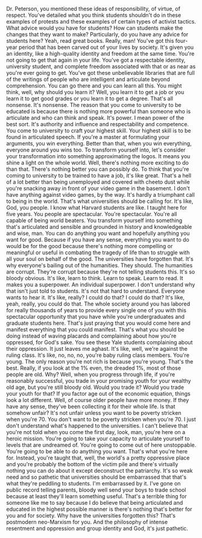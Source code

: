  Dr. Peterson, you mentioned these ideas of responsibility, of virtue, of respect. You've detailed what you think students shouldn't do in these examples of protests and these examples of certain types of activist tactics. What advice would you have for students? How can students make the changes that they want to make? Particularly, do you have any advice for students here? Yeah, read great books. Really, man! You've got this four-year period that has been carved out of your lives by society. It's given you an identity, like a high-quality identity and freedom at the same time. You're not going to get that again in your life. You've got a respectable identity, university student, and complete freedom associated with that or as near as you're ever going to get. You've got these unbelievable libraries that are full of the writings of people who are intelligent and articulate beyond comprehension. You can go there and you can learn all this. You might think, well, why should you learn it? Well, you learn it to get a job or you learn it to get good grades or you learn it to get a degree. That's all nonsense. It's nonsense. The reason that you come to university to be educated is because there is nothing more powerful than someone who is articulate and who can think and speak. It's power. I mean power of the best sort. It's authority and influence and respectability and competence. You come to university to craft your highest skill. Your highest skill is to be found in articulated speech. If you're a master at formulating your arguments, you win everything. Better than that, when you win everything, everyone around you wins too. To transform yourself into, let's consider your transformation into something approximating the logos. It means you shine a light on the whole world. Well, there's nothing more exciting to do than that. There's nothing better you can possibly do. To think that you're coming to university to be trained to have a job, it's like great. That's a hell of a lot better than being unemployed and covered with cheeto dust while you're snacking away in front of your video game in the basement. I don't have anything against video games, by the way. It's hardly a triumphant call to being in the world. That's what universities should be calling for. It's like, God, you people. I know what Harvard students are like. I taught here for five years. You people are spectacular. You're spectacular. You're all capable of being world beaters. You transform yourself into something that's articulated and sensible and grounded in history and knowledgeable and wise, man. You can do anything you want and hopefully anything you want for good. Because if you have any sense, everything you want to do would be for the good because there's nothing more compelling or meaningful or useful in combating the tragedy of life than to struggle with all your soul on behalf of the good. The universities have forgotten that. It's why everyone's bailing out of the humanities. They should. The humanities are corrupt. They're corrupt because they're not telling students this. It's so bloody obvious. It's like, learn to think. Learn to speak. Learn to read. It makes you a superpower. An individual superpower. I don't understand why that isn't just told to students. It's not that hard to understand. Everyone wants to hear it. It's like, really? I could do that? I could do that? It's like, yeah, really, you could do that. The whole society around you has labored for really thousands of years to provide every single one of you with this spectacular opportunity that you have while you're undergraduates and graduate students here. That's just praying that you would come here and manifest everything that you could manifest. That's what you should be doing instead of waving placards and complaining about how you're oppressed, for God's sake. You see these Yale students complaining about their oppression. It just leaves me aghast. It's like, well, we're against the ruling class. It's like, no, no, no, you're baby ruling class members. You're young. The only reason you're not rich is because you're young. That's the best. Really, if you look at the 1% even, the dreaded 1%, most of those people are old. Why? Well, when you progress through life, if you're reasonably successful, you trade in your promising youth for your wealthy old age, but you're still bloody old. Would you trade it? Would you trade your youth for that? If you factor age out of the economic equation, things look a lot different. Well, of course older people have more money. If they have any sense, they've been collecting it for their whole life. Is that somehow unfair? It's not unfair unless you want to be poverty stricken when you're 70. You don't want to be poverty stricken when you're 70. I just don't understand what's happened to the universities. I can't believe that you're not told when you come the first day, look, man, you're here on a heroic mission. You're going to take your capacity to articulate yourself to levels that are undreamed of. You're going to come out of here unstoppable. You're going to be able to do anything you want. That's what you're here for. Instead, you're taught that, well, the world's a pretty oppressive place and you're probably the bottom of the victim pile and there's virtually nothing you can do about it except deconstruct the patriarchy. It's so weak need and so pathetic that universities should be embarrassed that that's what they're peddling to students. I'm embarrassed by it. I've gone on public record telling parents, bloody well send your boys to trade school because at least they'll learn something useful. That's a terrible thing for someone like me to say because I do believe that being articulated and educated in the highest possible manner is there's nothing that's better for you and for society. Why have the universities forgotten this? That's postmodern neo-Marxism for you. And the philosophy of intense resentment and oppression and group identity and God, it's just pathetic.